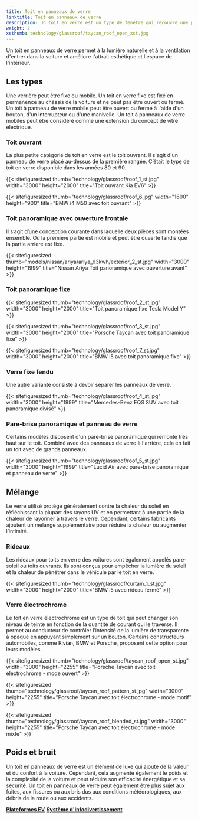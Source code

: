 ```yaml
---
title: Toit en panneaux de verre
linktitle: Toit en panneaux de verre
description: Un toit en verre est un type de fenêtre qui recouvre une partie ou la totalité du toit de la voiture. Il est fait de verre feuilleté, semblable aux pare-brise.
weight: 2
xsthumb: technology/glassroof/taycan_roof_open_xst.jpg
---
```

<!-- markdownlint-disable MD033 -->

Un toit en panneaux de verre permet à la lumière naturelle et à la ventilation d'entrer dans la voiture et améliore l'attrait esthétique et l'espace de l'intérieur.

## Les types

Une verrière peut être fixe ou mobile. Un toit en verre fixe est fixé en permanence au châssis de la voiture et ne peut pas être ouvert ou fermé. Un toit à panneau de verre mobile peut être ouvert ou fermé à l'aide d'un bouton, d'un interrupteur ou d'une manivelle. Un toit à panneaux de verre mobiles peut être considéré comme une extension du concept de vitre électrique.

### Toit ouvrant

La plus petite catégorie de toit en verre est le toit ouvrant. Il s'agit d'un panneau de verre placé au-dessus de la première rangée. C’était le type de toit en verre disponible dans les années 80 et 90.

{{< sitefiguresized thumb="technology/glassroof/roof_1_st.jpg" width="3000" height="2000" title="Toit ouvrant Kia EV6" >}}

{{< sitefiguresized thumb="technology/glassroof/roof_6.jpg" width="1600" height="900" title="BMW i4 M50 avec toit ouvrant" >}}

### Toit panoramique avec ouverture frontale

Il s’agit d’une conception courante dans laquelle deux pièces sont montées ensemble. Où la première partie est mobile et peut être ouverte tandis que la partie arrière est fixe.

{{< sitefiguresized thumb="models/nissan/ariya/ariya_63kwh/exterior_2_st.jpg" width="3000" height="1999" title="Nissan Ariya Toit panoramique avec ouverture avant" >}}

### Toit panoramique fixe

{{< sitefiguresized thumb="technology/glassroof/roof_2_st.jpg" width="3000" height="2000" title="Toit panoramique fixe Tesla Model Y" >}}

{{< sitefiguresized thumb="technology/glassroof/roof_3_st.jpg" width="3000" height="2000" title="Porsche Taycan avec toit panoramique fixe" >}}

{{< sitefiguresized thumb="technology/glassroof/roof_7_st.jpg" width="3000" height="2000" title="BMW i5 avec toit panoramique fixe" >}}

### Verre fixe fendu

Une autre variante consiste à devoir séparer les panneaux de verre.

{{< sitefiguresized thumb="technology/glassroof/roof_4_st.jpg" width="3000" height="1999" title="Mercedes-Benz EQS SUV avec toit panoramique divisé" >}}

### Pare-brise panoramique et panneau de verre

Certains modèles disposent d'un pare-brise panoramique qui remonte très haut sur le toit. Combiné avec des panneaux de verre à l'arrière, cela en fait un toit avec de grands panneaux.

{{< sitefiguresized thumb="technology/glassroof/roof_5_st.jpg" width="3000" height="1999" title="Lucid Air avec pare-brise panoramique et panneau de verre" >}}

## Mélange

Le verre utilisé protège généralement contre la chaleur du soleil en réfléchissant la plupart des rayons UV et en permettant à une partie de la chaleur de rayonner à travers le verre. Cependant, certains fabricants ajoutent un mélange supplémentaire pour réduire la chaleur ou augmenter l’intimité.

### Rideaux

Les rideaux pour toits en verre des voitures sont également appelés pare-soleil ou toits ouvrants. Ils sont conçus pour empêcher la lumière du soleil et la chaleur de pénétrer dans le véhicule par le toit en verre.

{{< sitefiguresized thumb="technology/glassroof/curtain_1_st.jpg" width="3000" height="2000" title="BMW i5 avec rideau fermé" >}}

### Verre électrochrome

Le toit en verre électrochrome est un type de toit qui peut changer son niveau de teinte en fonction de la quantité de courant qui le traverse. Il permet au conducteur de contrôler l’intensité de la lumière de transparente à opaque en appuyant simplement sur un bouton. Certains constructeurs automobiles, comme Rivian, BMW et Porsche, proposent cette option pour leurs modèles.

{{< sitefiguresized thumb="technology/glassroof/taycan_roof_open_st.jpg" width="3000" height="2255" title="Porsche Taycan avec toit électrochrome - mode ouvert" >}}

{{< sitefiguresized thumb="technology/glassroof/taycan_roof_pattern_st.jpg" width="3000" height="2255" title="Porsche Taycan avec toit électrochrome - mode motif" >}}

{{< sitefiguresized thumb="technology/glassroof/taycan_roof_blended_st.jpg" width="3000" height="2255" title="Porsche Taycan avec toit électrochrome - mode mixte" >}}

## Poids et bruit

Un toit en panneaux de verre est un élément de luxe qui ajoute de la valeur et du confort à
la voiture. Cependant, cela augmente également le poids et la complexité de la voiture et peut réduire son efficacité énergétique et sa sécurité. Un toit en panneaux de verre peut également être plus sujet aux fuites, aux fissures ou aux bris dus aux conditions météorologiques, aux débris de la route ou aux accidents.

<div class="mt-3 mb-3">
     <a href="../platforms/" class="text-decoration-none text-black"><strong><i class="bi-arrow-left"></i> Plateformes EV</strong></a>
     <a href="../infotainment/" class="text-decoration-none text-black float-end"><strong>Système d'infodivertissement <i class="bi-arrow-right"></i></strong></a>
</div>